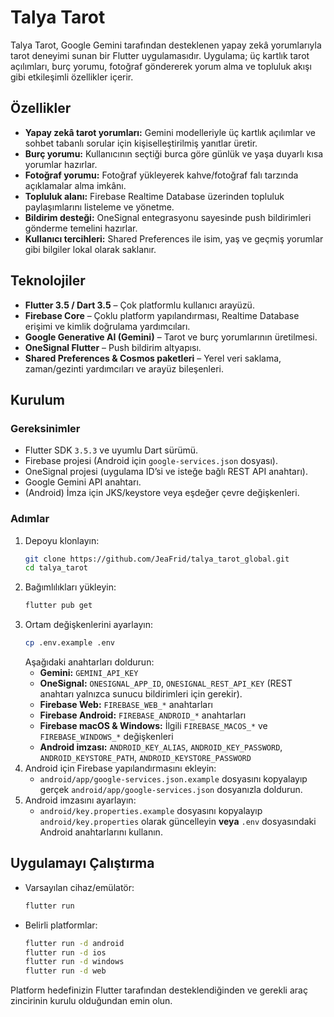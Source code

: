 # Talya Tarot

Talya Tarot, Google Gemini tarafından desteklenen yapay zekâ yorumlarıyla tarot deneyimi sunan bir Flutter uygulamasıdır. Uygulama; üç kartlık tarot açılımları, burç yorumu, fotoğraf göndererek yorum alma ve topluluk akışı gibi etkileşimli özellikler içerir.

## Özellikler
- **Yapay zekâ tarot yorumları:** Gemini modelleriyle üç kartlık açılımlar ve sohbet tabanlı sorular için kişiselleştirilmiş yanıtlar üretir.
- **Burç yorumu:** Kullanıcının seçtiği burca göre günlük ve yaşa duyarlı kısa yorumlar hazırlar.
- **Fotoğraf yorumu:** Fotoğraf yükleyerek kahve/fotoğraf falı tarzında açıklamalar alma imkânı.
- **Topluluk alanı:** Firebase Realtime Database üzerinden topluluk paylaşımlarını listeleme ve yönetme.
- **Bildirim desteği:** OneSignal entegrasyonu sayesinde push bildirimleri gönderme temelini hazırlar.
- **Kullanıcı tercihleri:** Shared Preferences ile isim, yaş ve geçmiş yorumlar gibi bilgiler lokal olarak saklanır.

## Teknolojiler
- **Flutter 3.5 / Dart 3.5** – Çok platformlu kullanıcı arayüzü.
- **Firebase Core** – Çoklu platform yapılandırması, Realtime Database erişimi ve kimlik doğrulama yardımcıları.
- **Google Generative AI (Gemini)** – Tarot ve burç yorumlarının üretilmesi.
- **OneSignal Flutter** – Push bildirim altyapısı.
- **Shared Preferences & Cosmos paketleri** – Yerel veri saklama, zaman/gezinti yardımcıları ve arayüz bileşenleri.

## Kurulum

### Gereksinimler
- Flutter SDK `3.5.3` ve uyumlu Dart sürümü.
- Firebase projesi (Android için `google-services.json` dosyası).
- OneSignal projesi (uygulama ID’si ve isteğe bağlı REST API anahtarı).
- Google Gemini API anahtarı.
- (Android) İmza için JKS/keystore veya eşdeğer çevre değişkenleri.

### Adımlar
1. Depoyu klonlayın:
   ```bash
   git clone https://github.com/JeaFrid/talya_tarot_global.git
   cd talya_tarot
   ```
2. Bağımlılıkları yükleyin:
   ```bash
   flutter pub get
   ```
3. Ortam değişkenlerini ayarlayın:
   ```bash
   cp .env.example .env
   ```
   Aşağıdaki anahtarları doldurun:
   - **Gemini:** `GEMINI_API_KEY`
   - **OneSignal:** `ONESIGNAL_APP_ID`, `ONESIGNAL_REST_API_KEY` (REST anahtarı yalnızca sunucu bildirimleri için gerekir).
   - **Firebase Web:** `FIREBASE_WEB_*` anahtarları
   - **Firebase Android:** `FIREBASE_ANDROID_*` anahtarları
   - **Firebase macOS & Windows:** İlgili `FIREBASE_MACOS_*` ve `FIREBASE_WINDOWS_*` değişkenleri
   - **Android imzası:** `ANDROID_KEY_ALIAS`, `ANDROID_KEY_PASSWORD`, `ANDROID_KEYSTORE_PATH`, `ANDROID_KEYSTORE_PASSWORD`
4. Android için Firebase yapılandırmasını ekleyin:
   - `android/app/google-services.json.example` dosyasını kopyalayıp gerçek `android/app/google-services.json` dosyanızla doldurun.
5. Android imzasını ayarlayın:
   - `android/key.properties.example` dosyasını kopyalayıp `android/key.properties` olarak güncelleyin **veya** `.env` dosyasındaki Android anahtarlarını kullanın.

## Uygulamayı Çalıştırma
- Varsayılan cihaz/emülatör:
  ```bash
  flutter run
  ```
- Belirli platformlar:
  ```bash
  flutter run -d android
  flutter run -d ios
  flutter run -d windows
  flutter run -d web
  ```
Platform hedefinizin Flutter tarafından desteklendiğinden ve gerekli araç zincirinin kurulu olduğundan emin olun.
